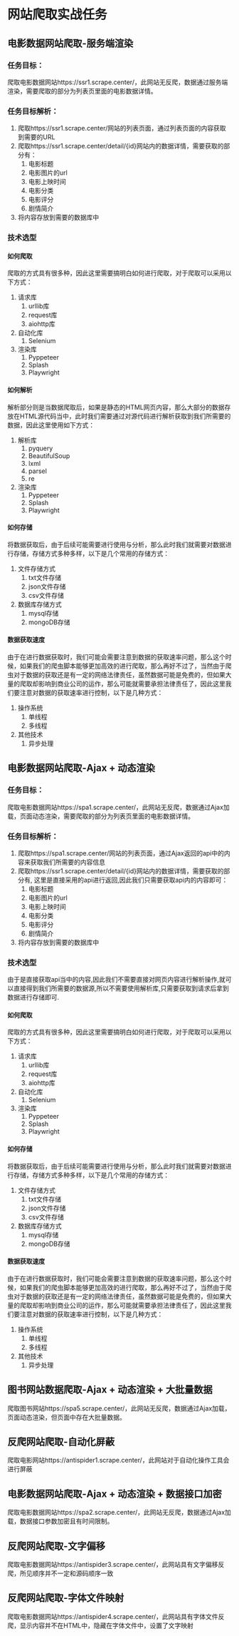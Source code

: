 # 网站爬取实战任务

## 电影数据网站爬取-服务端渲染

###  任务目标：

爬取电影数据网站https://ssr1.scrape.center/，此网站无反爬，数据通过服务端渲染，需要爬取的部分为列表页里面的电影数据详情。

### 任务目标解析：

1. 爬取https://ssr1.scrape.center/网站的列表页面，通过列表页面的内容获取到需要的URL
2. 爬取https://ssr1.scrape.center/detail/{id}网站内的数据详情，需要获取的部分有：
   1. 电影标题
   2. 电影图片的url
   3. 电影上映时间
   4. 电影分类
   5. 电影评分
   6. 剧情简介
3. 将内容存放到需要的数据库中

### 技术选型

#### 如何爬取

爬取的方式具有很多种，因此这里需要搞明白如何进行爬取，对于爬取可以采用以下方式：

1. 请求库
   1. urllib库
   2. request库
   3. aiohttp库
2. 自动化库
   1. Selenium
3. 渲染库
   1. Pyppeteer
   2. Splash
   3. Playwright

#### 如何解析

解析部分则是当数据爬取后，如果是静态的HTML网页内容，那么大部分的数据存放在HTML源代码当中，此时我们需要通过对源代码进行解析获取到我们所需要的数据，因此这里使用如下方式：

1. 解析库
   1. pyquery
   2. BeautifulSoup
   3. lxml
   4. parsel
   5. re
2. 渲染库
   1. Pyppeteer
   2. Splash
   3. Playwright

#### 如何存储

将数据获取后，由于后续可能需要进行使用与分析，那么此时我们就需要对数据进行存储，存储方式多种多样，以下是几个常用的存储方式：

1. 文件存储方式
   1. txt文件存储
   2. json文件存储
   3. csv文件存储
2. 数据库存储方式
   1. mysql存储
   2. mongoDB存储

#### 数据获取速度

由于在进行数据获取时，我们可能会需要注意到数据的获取速率问题，那么这个时候，如果我们的爬虫脚本能够更加高效的进行爬取，那么再好不过了，当然由于爬虫对于数据的获取还是有一定的网络法律责任，虽然数据可能是免费的，但如果大量的爬取却影响到商业公司的运作，那么可能就需要承担法律责任了，因此这里我们要注意对数据的获取速率进行控制，以下是几种方式：

1. 操作系统
   1. 单线程
   2. 多线程
2. 其他技术
   1. 异步处理


## 电影数据网站爬取-Ajax + 动态渲染

### 任务目标：

爬取电影数据网站https://spa1.scrape.center/，此网站无反爬，数据通过Ajax加载，页面动态渲染，需要爬取的部分为列表页里面的电影数据详情。

### 任务目标解析：

1. 爬取https://spa1.scrape.center/网站的列表页面，通过Ajax返回的api中的内容来获取我们所需要的内容信息
2. 爬取https://ssr1.scrape.center/detail/{id}网站内的数据详情，需要获取的部分有, 这里是直接采用的api进行返回,因此我们只需要获取api内的内容即可：
   1. 电影标题
   2. 电影图片的url
   3. 电影上映时间
   4. 电影分类
   5. 电影评分
   6. 剧情简介
3. 将内容存放到需要的数据库中

### 技术选型

由于是直接获取api当中的内容,因此我们不需要直接对网页内容进行解析操作,就可以直接得到我们所需要的数据源,所以不需要使用解析库,只需要获取到请求后拿到数据进行存储即可.

#### 如何爬取

爬取的方式具有很多种，因此这里需要搞明白如何进行爬取，对于爬取可以采用以下方式：

1. 请求库
   1. urllib库
   2. request库
   3. aiohttp库
2. 自动化库
   1. Selenium
3. 渲染库
   1. Pyppeteer
   2. Splash
   3. Playwright

#### 如何存储

将数据获取后，由于后续可能需要进行使用与分析，那么此时我们就需要对数据进行存储，存储方式多种多样，以下是几个常用的存储方式：

1. 文件存储方式
   1. txt文件存储
   2. json文件存储
   3. csv文件存储
2. 数据库存储方式
   1. mysql存储
   2. mongoDB存储

#### 数据获取速度

由于在进行数据获取时，我们可能会需要注意到数据的获取速率问题，那么这个时候，如果我们的爬虫脚本能够更加高效的进行爬取，那么再好不过了，当然由于爬虫对于数据的获取还是有一定的网络法律责任，虽然数据可能是免费的，但如果大量的爬取却影响到商业公司的运作，那么可能就需要承担法律责任了，因此这里我们要注意对数据的获取速率进行控制，以下是几种方式：

1. 操作系统
   1. 单线程
   2. 多线程
2. 其他技术
   1. 异步处理

## 图书网站数据爬取-Ajax + 动态渲染 + 大批量数据

爬取图书网站https://spa5.scrape.center/，此网站无反爬，数据通过Ajax加载，页面动态渲染，但页面中存在大批量数据。

## 反爬网站爬取-自动化屏蔽

爬取电影网站https://antispider1.scrape.center/，此网站对于自动化操作工具会进行屏蔽

## 电影数据网站爬取-Ajax + 动态渲染 + 数据接口加密

爬取电影数据网站https://spa2.scrape.center/，此网站无反爬，数据通过Ajax加载，数据接口参数加密且有时间限制。

## 反爬网站爬取-文字偏移

爬取电影数据网站https://antispider3.scrape.center/，此网站具有文字偏移反爬，所见顺序并不一定和源码顺序一致

## 反爬网站爬取-字体文件映射

爬取电影数据网站https://antispider4.scrape.center/，此网站具有字体文件反爬，显示内容并不在HTML中，隐藏在字体文件中，设置了文字映射